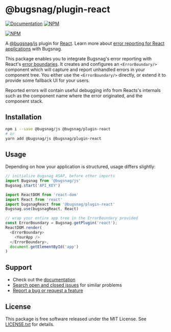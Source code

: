 # @bugsnag/plugin-react

[![Documentation](https://img.shields.io/badge/docs-@bugsnag%2Fplugin–react-green.svg)](https://docs.bugsnag.com/platforms/javascript/react/)
[![NPM](https://img.shields.io/npm/v/@bugsnag/plugin-react.svg)](https://npmjs.org/package/@bugsnag/plugin-react)

[![NPM](https://nodei.co/npm/@bugsnag/plugin-react.png?compact=true)](https://npmjs.org/package/@bugsnag/plugin-react)

A [@bugsnag/js](https://github.com/bugsnag/bugsnag-js) plugin for [React](https://reactjs.org/). Learn more about [error reporting for React applications](https://www.bugsnag.com/platforms/react-error-reporting/) with Bugsnag.

This package enables you to integrate Bugsnag's error reporting with React's [error boundaries](https://blog.bugsnag.com/react-16-error-handling/). It creates and configures an `<ErrorBoundary/>` component which will capture and report unhandled errors in your component tree. You either use the `<ErrorBoundary/>` directly, or extend it to provide some fallback UI for your users.

Reported errors will contain useful debugging info from Reacts's internals such as the component name where the error originated, and the component stack.

## Installation

```sh
npm i --save @bugsnag/js @bugsnag/plugin-react
# or
yarn add @bugsnag/js @bugsnag/plugin-react
```

## Usage

Depending on how your application is structured, usage differs slightly:

```js
// initialize bugsnag ASAP, before other imports
import Bugsnag from '@bugsnag/js'
Bugsnag.start('API_KEY')

import ReactDOM from 'react-dom'
import React from 'react'
import bugsnagReact from '@bugsnag/plugin-react'
Bugsnag.use(bugsnagReact, React)

// wrap your entire app tree in the ErrorBoundary provided
const ErrorBoundary = Bugsnag.getPlugin('react');
ReactDOM.render(
  <ErrorBoundary>
    <YourApp />
  </ErrorBoundary>,
  document.getElementById('app')
)
```

## Support

* Check out the [documentation](https://docs.bugsnag.com/platforms/javascript/react)
* [Search open and closed issues](https://github.com/bugsnag/bugsnag-js/issues?q=is%3Aissue) for similar problems
* [Report a bug or request a feature](https://github.com/bugsnag/bugsnag-js/issues/new)

## License

This package is free software released under the MIT License. See [LICENSE.txt](./LICENSE.txt) for details.
